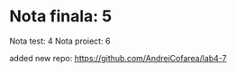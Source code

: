# Nota finala: 5
Nota test: 4
Nota proiect: 6

added new repo: https://github.com/AndreiCofarea/lab4-7

